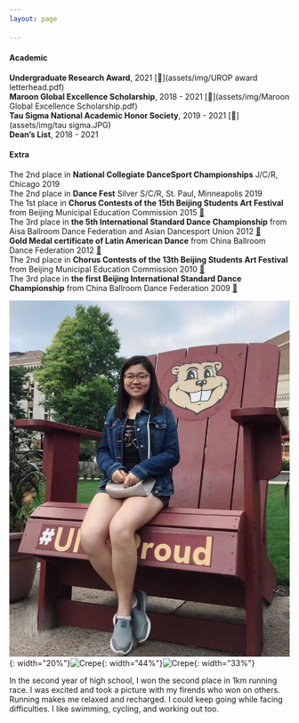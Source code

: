 ```yaml
---
layout: page

---
```

#### Academic
**Undergraduate Research Award**, 2021 [📄](assets/img/UROP award letterhead.pdf)<br />
**Maroon Global Excellence Scholarship**, 2018 - 2021 [📄](assets/img/Maroon Global Excellence Scholarship.pdf)<br />
**Tau Sigma National Academic Honor Society**, 2019 - 2021 [📄](assets/img/tau sigma.JPG)<br />
**Dean’s List**, 2018 - 2021


#### Extra
The 2nd place in **National Collegiate DanceSport Championships** J/C/R, Chicago 2019<br />
The 2nd place in **Dance Fest** Silver S/C/R, St. Paul, Minneapolis 2019<br />
The 1st place in **Chorus Contests of the 15th Beijing Students Art Festival** from Beijing Municipal Education Commission 2015 [📄](assets/img/15chorus.jpg)<br />
The 3rd place in **the 5th International Standard Dance Championship** from Aisa Ballroom Dance Federation and Asian Dancesport Union 2012 [📄](assets/img/abdf2.jpg)<br />
**Gold Medal certificate of Latin American Dance** from China Ballroom Dance Federation 2012 [📄](assets/img/gold.jpg)<br />
The 2nd place in **Chorus Contests of the 13th Beijing Students Art Festival** from Beijing Municipal Education Commission 2010 [📄](assets/img/13chorus.jpg)<br />
The 3rd place in **the first Beijing International Standard Dance Championship** from China Ballroom Dance Federation 2009 [📄](assets/img/2009cbdf.jpg)

![Crepe](/assets/img/head.jpeg){: width="20%"}![Crepe](/assets/img/dancefest.jpg){: width="44%"}![Crepe](/assets/img/15561605411207_.pic.jpg){: width="33%"}

In the second year of high school, I won the second place in 1km running race. I was excited and took a picture with my firends who won on others. Running makes me relaxed and recharged. I could keep going while facing difficulties. I like swimming, cycling, and working out too.
